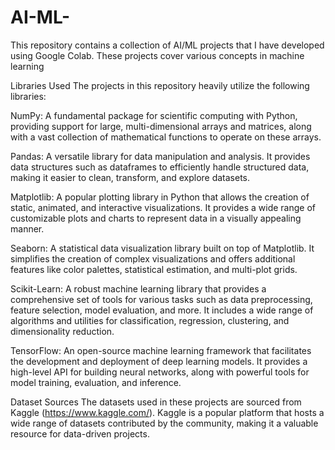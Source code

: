# AI-ML-
This repository contains a collection of AI/ML projects that I have developed using Google Colab. These projects cover various concepts in machine learning 

Libraries Used
The projects in this repository heavily utilize the following libraries:

NumPy: A fundamental package for scientific computing with Python, providing support for large, multi-dimensional arrays and matrices, along with a vast collection of mathematical functions to operate on these arrays.

Pandas: A versatile library for data manipulation and analysis. It provides data structures such as dataframes to efficiently handle structured data, making it easier to clean, transform, and explore datasets.

Matplotlib: A popular plotting library in Python that allows the creation of static, animated, and interactive visualizations. It provides a wide range of customizable plots and charts to represent data in a visually appealing manner.

Seaborn: A statistical data visualization library built on top of Matplotlib. It simplifies the creation of complex visualizations and offers additional features like color palettes, statistical estimation, and multi-plot grids.

Scikit-Learn: A robust machine learning library that provides a comprehensive set of tools for various tasks such as data preprocessing, feature selection, model evaluation, and more. It includes a wide range of algorithms and utilities for classification, regression, clustering, and dimensionality reduction.

TensorFlow: An open-source machine learning framework that facilitates the development and deployment of deep learning models. It provides a high-level API for building neural networks, along with powerful tools for model training, evaluation, and inference.

Dataset Sources
The datasets used in these projects are sourced from Kaggle (https://www.kaggle.com/). Kaggle is a popular platform that hosts a wide range of datasets contributed by the community, making it a valuable resource for data-driven projects.
